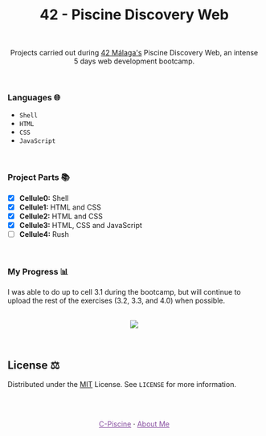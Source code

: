 <h1 align="center"> 42 - Piscine Discovery Web </h1>
<br>
  <p align="center">
    Projects carried out during <a href="https://www.42malaga.com/">42 Málaga's</a> Piscine Discovery Web, an intense 5 days web development bootcamp.
  </p>
<br>

### Languages 🌐

* `Shell`
* `HTML`
* `CSS`
* `JavaScript`

<br>

### Project Parts 📚

* [x] **Cellule0:** Shell
* [x] **Cellule1:** HTML and CSS
* [x] **Cellule2:** HTML and CSS
* [x] **Cellule3:** HTML, CSS and JavaScript
* [ ] **Cellule4:** Rush

<br>

### My Progress 📊

I was able to do up to cell 3.1 during the bootcamp, but will continue to upload the rest of the exercises (3.2, 3.3, and 4.0) when possible.
<br>
<br>
<p align="center" > 
 <img src="https://badge42.vercel.app/api/v2/cl992ljv300930hl9g92ls5xq/stats?cursusId=3&coalitionId=piscine" >
 </p>
 <br>

## License ⚖️

Distributed under the [MIT](https://choosealicense.com/licenses/mit/) License. See `LICENSE` for more information.

<br>
<br>
  <p align="center">
     <a style="color:#874EA0" href="https://github.com/IggyNP/42-Piscine-C">C-Piscine</a>
    ·
    <a style="color:#874EA0" href="https://github.com/IggyNP/IggyNP/blob/main/README.md">About Me</a>
  </p>


